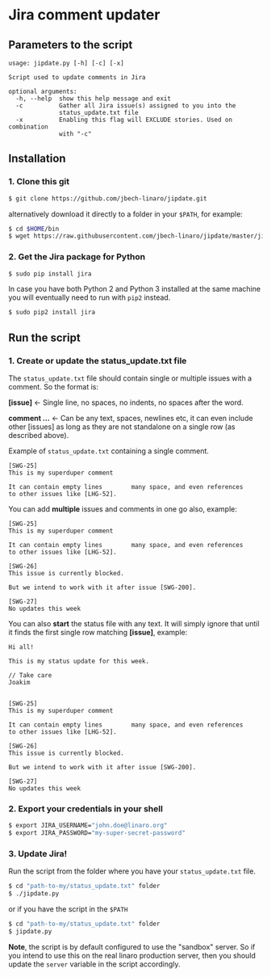# Jira comment updater

## Parameters to the script

```
usage: jipdate.py [-h] [-c] [-x]

Script used to update comments in Jira

optional arguments:
  -h, --help  show this help message and exit
  -c          Gather all Jira issue(s) assigned to you into the
              status_update.txt file
  -x          Enabling this flag will EXCLUDE stories. Used on combination
              with "-c"
```

## Installation
### 1. Clone this git
```bash
$ git clone https://github.com/jbech-linaro/jipdate.git
```

alternatively download it directly to a folder in your `$PATH`, for example:
```bash
$ cd $HOME/bin
$ wget https://raw.githubusercontent.com/jbech-linaro/jipdate/master/jipdate.py
```

### 2. Get the Jira package for Python
```bash
$ sudo pip install jira
```

In case you have both Python 2 and Python 3 installed at the same machine you
will eventually need to run with `pip2` instead.
```bash
$ sudo pip2 install jira
```

## Run the script
### 1. Create or update the status_update.txt file
The `status_update.txt` file should contain single or multiple issues with a
comment. So the format is:

**[issue]** <- Single line, no spaces, no indents, no spaces after the word.

**comment ...** <- Can be any text, spaces, newlines etc, it can even include
other [issues] as long as they are not standalone on a single row (as described
above).

Example of `status_update.txt` containing a single comment.
```
[SWG-25]
This is my superduper comment

It can contain empty lines        many space, and even references
to other issues like [LHG-52].
```

You can add **multiple** issues and comments in one go also, example:

```
[SWG-25]
This is my superduper comment

It can contain empty lines        many space, and even references
to other issues like [LHG-52].

[SWG-26]
This issue is currently blocked.

But we intend to work with it after issue [SWG-200].

[SWG-27]
No updates this week
```

You can also **start** the status file with any text. It will simply ignore that
until it finds the first single row matching **[issue]**, example:

```
Hi all!

This is my status update for this week.

// Take care
Joakim


[SWG-25]
This is my superduper comment

It can contain empty lines        many space, and even references
to other issues like [LHG-52].

[SWG-26]
This issue is currently blocked.

But we intend to work with it after issue [SWG-200].

[SWG-27]
No updates this week
```

### 2. Export your credentials in your shell
```bash
$ export JIRA_USERNAME="john.doe@linaro.org"
$ export JIRA_PASSWORD="my-super-secret-password"
```

### 3. Update Jira!
Run the script from the folder where you have your `status_update.txt` file.
```bash
$ cd "path-to-my/status_update.txt" folder
$ ./jipdate.py
```
or if you have the script in the `$PATH`
```bash
$ cd "path-to-my/status_update.txt" folder
$ jipdate.py
```

**Note**, the script is by default configured to use the "sandbox" server. So if
you intend to use this on the real linaro production server, then you should
update the `server` variable in the script accordingly.
